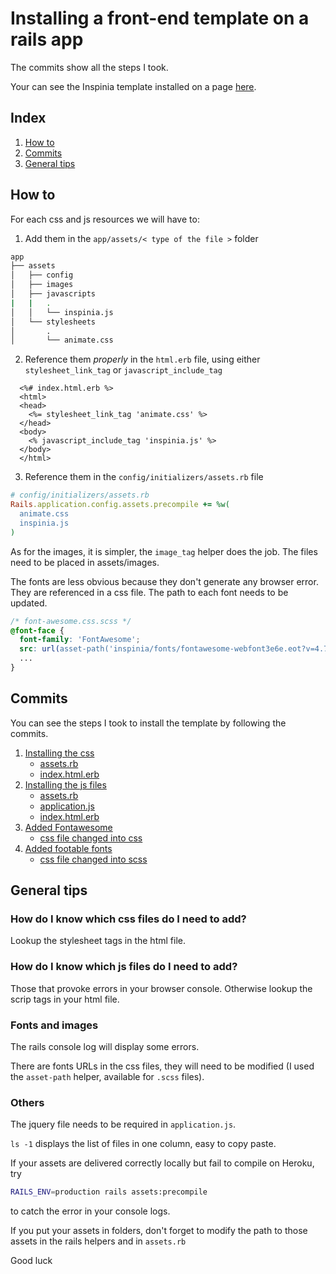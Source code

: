# Installing a front-end template on a rails app


The commits show all the steps I took.

Your can see the Inspinia template installed on a page [here](https://radiant-sea-74712.herokuapp.com/).

## Index
  1. [How to](#how-to)
  2. [Commits](#commits)
  3. [General tips](#general-tips)

## How to

For each css and js resources we will have to:
  1. Add them in the `app/assets/< type of the file >` folder

  ``` sh
app
├── assets
│   ├── config
│   ├── images
│   ├── javascripts
|   |   .
│   │   └── inspinia.js
│   └── stylesheets
│       .
│       └── animate.css
  ```
  2. Reference them *properly* in the `html.erb` file, using either `stylesheet_link_tag` or `javascript_include_tag`

  ``` erb
    <%# index.html.erb %>
    <html>
    <head>
      <%= stylesheet_link_tag 'animate.css' %>
    </head>
    <body>
      <% javascript_include_tag 'inspinia.js' %>
    </body>
    </html>
  ```
  3. Reference them in the `config/initializers/assets.rb` file

  ``` ruby
  # config/initializers/assets.rb
  Rails.application.config.assets.precompile += %w(
    animate.css
    inspinia.js 
  )
  ```

As for the images, it is simpler, the `image_tag` helper does the job. The files need to be placed in assets/images.

The fonts are less obvious because they don't generate any browser error. They are referenced in a css file. The path to each font needs to be updated.

```scss
/* font-awesome.css.scss */
@font-face {
  font-family: 'FontAwesome';
  src: url(asset-path('inspinia/fonts/fontawesome-webfont3e6e.eot?v=4.7.0'));
  ...
}
```

## Commits
You can see the steps I took to install the template by following the commits.

1. [Installing the css](https://github.com/ticho/template-orders/commit/3f0fd7fcb01a6f36d564cd9bc10a8d83aef5d1fa)
    - [assets.rb](https://github.com/ticho/template-orders/commit/3f0fd7fcb01a6f36d564cd9bc10a8d83aef5d1fa#diff-05c836ce3d55f791a34c33cac08ccd1a)
    - [index.html.erb](https://github.com/ticho/template-orders/commit/3f0fd7fcb01a6f36d564cd9bc10a8d83aef5d1fa#diff-d9db7f7cb7dcd9bbe759b990b685bdda)
2. [Installing the js files](https://github.com/ticho/template-orders/commit/3f0fd7fcb01a6f36d564cd9bc10a8d83aef5d1fa)
    - [assets.rb](https://github.com/ticho/template-orders/commit/158ca9891118d93bde1007fd5d266d23c30e27fd#diff-05c836ce3d55f791a34c33cac08ccd1a)
    - [application.js](https://github.com/ticho/template-orders/commit/158ca9891118d93bde1007fd5d266d23c30e27fd#diff-a9c3bd311eab80c9ebe6a69830f9ad02)
    - [index.html.erb](https://github.com/ticho/template-orders/commit/158ca9891118d93bde1007fd5d266d23c30e27fd#diff-d9db7f7cb7dcd9bbe759b990b685bdda)
3. [Added Fontawesome](https://github.com/ticho/template-orders/commit/3f0fd7fcb01a6f36d564cd9bc10a8d83aef5d1fa)
    - [css file changed into css](https://github.com/ticho/template-orders/commit/23fcb6828b0600b311b747bb03bd7e5d3acf459a#diff-65a38f57a96bc9eb32febac3240856fb)
4. [Added footable fonts](https://github.com/ticho/template-orders/commit/8c10d053e37ffbf2f8ad5dcfbf95ee05bd4ddbf5)
    - [css file changed into scss](https://github.com/ticho/template-orders/commit/8c10d053e37ffbf2f8ad5dcfbf95ee05bd4ddbf5#diff-80a793135a769783ec08249407f8c75e)

## General tips

### How do I know which css files do I need to add?
Lookup the stylesheet tags in the html file.

### How do I know which js files do I need to add?
Those that provoke errors in your browser console. Otherwise lookup the scrip tags in your html file.

### Fonts and images
The rails console log will display some errors.

There are fonts URLs in the css files, they will need to be modified (I used the `asset-path` helper, available for `.scss` files).

### Others

The jquery file needs to be required in `application.js`.

`ls -1` displays the list of files in one column, easy to copy paste.

If your assets are delivered correctly locally but fail to compile on Heroku, try 
```sh
RAILS_ENV=production rails assets:precompile
```
to catch the error in your console logs.

If you put your assets in folders, don't forget to modify the path to those assets in the rails helpers and in `assets.rb`


Good luck